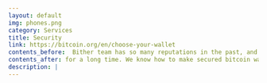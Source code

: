 ```yaml
---
layout: default
img: phones.png
category: Services
title: Security
link: https://bitcoin.org/en/choose-your-wallet
contents_before:  Bither team has so many reputations in the past, and Bither wallet has been recommended by
contents_after: for a long time. We know how to make secured bitcoin wallet, and how to protect your blockchain assets. The bitpie wallet is totally based on Bither technology, so it is robust and trustable.
description: |
---
```

